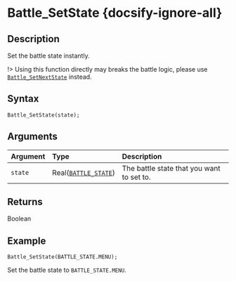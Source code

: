 # Battle_SetState {docsify-ignore-all}

## Description
Set the battle state instantly.

!> Using this function directly may breaks the battle logic, please use [`Battle_SetNextState`](/schinese/function/Battle_SetNextState) instead.

## Syntax
```gml
Battle_SetState(state);
```

## Arguments
| Argument | Type | Description |
| :-- | :-- | :-- |
| `state` | Real([`BATTLE_STATE`](/macro/battle?id=BATTLE_STATE)) | The battle state that you want to set to. |

## Returns
Boolean

## Example
```gml
Battle_SetState(BATTLE_STATE.MENU);
```
Set the battle state to `BATTLE_STATE.MENU`.